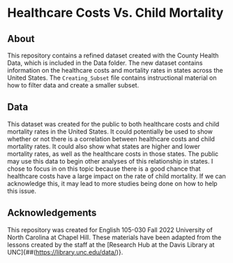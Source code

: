 # Healthcare Costs Vs. Child Mortality

## About
This repository contains a refined dataset created with the County Health Data, which is included in the Data folder. The new dataset contains information on the healthcare costs and mortality rates in states across the United States. The `Creating_Subset` file contains instructional material on how to filter data and create a smaller subset. 

## Data

This dataset was created for the public to both healthcare costs and child mortality rates in the United States. It could potentially be used to show whether or not there is a correlation between healthcare costs and child mortality rates. It could also show what states are higher and lower mortality rates, as well as the healthcare costs in those states. The public may use this data to begin other analyses of this relationship in states. 
I chose to focus in on this topic because there is a good chance that healthcare costs have a large impact on the rate of child mortality. If we can acknowledge this, it may lead to more studies being done on how to help this issue. 


## Acknowledgements 

This repository was created for English 105-030 Fall 2022 University of North Carolina at Chapel Hill. These materials have been adapted from the lessons created by the staff at the [Research Hub at the Davis Library at UNC]{##(https://library.unc.edu/data/)}. 

